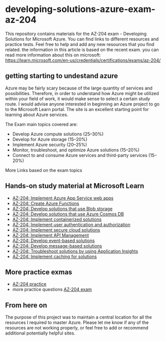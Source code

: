 # developing-solutions-azure-exam-az-204
This repository contains materials for the AZ-204 exam - Developing Solutions for Microsoft Azure. You can find links to different resources and practice tests.
Feel free to help and add any new resources that you find related. the information in this article is based on the recent exam. 
you can read more information about this on microsoft:
https://learn.microsoft.com/en-us/credentials/certifications/exams/az-204/


## getting starting to undestand azure 
Azure may be fairly scary because of the large quantity of services and possibilities. Therefore, in order to understand how Azure might be utilized within your field of work, it would make sense to select a certain study route. I would advise anyone interested in beginning an Azure project to go to the Microsoft Learn portal. The site is an excellent starting point for learning about Azure services.


The Exam main topics covered are:

* Develop Azure compute solutions (25–30%)
* Develop for Azure storage (15–20%)
* Implement Azure security (20–25%)
* Monitor, troubleshoot, and optimize Azure solutions (15–20%)
* Connect to and consume Azure services and third-party services (15–20%)


More Links based on the exam topics
## Hands-on study material at Microsoft Learn

- [AZ-204: Implement Azure App Service web apps](https://docs.microsoft.com/en-us/learn/paths/create-azure-app-service-web-apps/)
- [AZ-204: Create Azure Functions](https://docs.microsoft.com/en-us/learn/paths/implement-azure-functions/)
- [AZ-204: Develop solutions that use Blob storage](https://docs.microsoft.com/en-us/learn/paths/develop-solutions-that-use-blob-storage/)
- [AZ-204: Develop solutions that use Azure Cosmos DB](https://docs.microsoft.com/en-us/learn/paths/az-204-develop-solutions-that-use-azure-cosmos-db/)
- [AZ-204: Implement containerized solutions](https://docs.microsoft.com/en-us/learn/paths/az-204-implement-iaas-solutions/)
- [AZ-204: Implement user authentication and authorization](https://docs.microsoft.com/en-us/learn/paths/az-204-implement-authentication-authorization/)
- [AZ-204: Implement secure cloud solutions](https://docs.microsoft.com/en-us/learn/paths/az-204-implement-secure-cloud-solutions/)
- [AZ-204: Implement API Management](https://docs.microsoft.com/en-us/learn/paths/az-204-implement-api-management/)
- [AZ-204: Develop event-based solutions](https://docs.microsoft.com/en-us/learn/paths/az-204-develop-event-based-solutions/)
- [AZ-204: Develop message-based solutions](https://docs.microsoft.com/en-us/learn/paths/az-204-develop-message-based-solutions/)
- [AZ-204: Troubleshoot solutions by using Application Insights](https://docs.microsoft.com/en-us/learn/paths/az-204-instrument-solutions-support-monitoring-logging/)
- [AZ-204: Implement caching for solutions](https://docs.microsoft.com/en-us/learn/paths/az-204-integrate-caching-content-delivery-within-solutions/)

## More practice exmas
- [AZ-204 practice ](https://www.examgo.com/exams/microsoft/az-204/)
- more practice questions [AZ-204 exam](https://www.examcatalog.com/exam/microsoft/az-204/)


## From here on
The purpose of this project was to maintain a central location for all the resources I required to master Azure. Please let me know if any of the resources are not working properly, or feel free to add or recommend additional potentially helpful sites.
